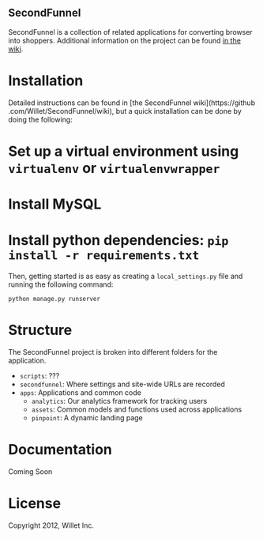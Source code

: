 SecondFunnel
------------
SecondFunnel is a collection of related applications for converting browser
into shoppers. Additional information on the project can be found [in the
wiki](https://github.com/Willet/SecondFunnel/wiki).

Installation
============
Detailed instructions can be found in [the SecondFunnel wiki](https://github
.com/Willet/SecondFunnel/wiki),
but a quick installation can be done by doing the following:

# Set up a virtual environment using `virtualenv` or `virtualenvwrapper`
# Install MySQL
# Install python dependencies: `pip install -r requirements.txt`

Then, getting started is as easy as creating a `local_settings.py` file and
running the following command:

    python manage.py runserver

Structure
=========
The SecondFunnel project is broken into different folders for the application.

- `scripts`: ???
- `secondfunnel`: Where settings and site-wide URLs are recorded
- `apps`: Applications and common code
    - `analytics`: Our analytics framework for tracking users
    - `assets`: Common models and functions used across applications
    - `pinpoint`: A dynamic landing page

Documentation
=============
Coming Soon

License
=======
Copyright 2012, Willet Inc.